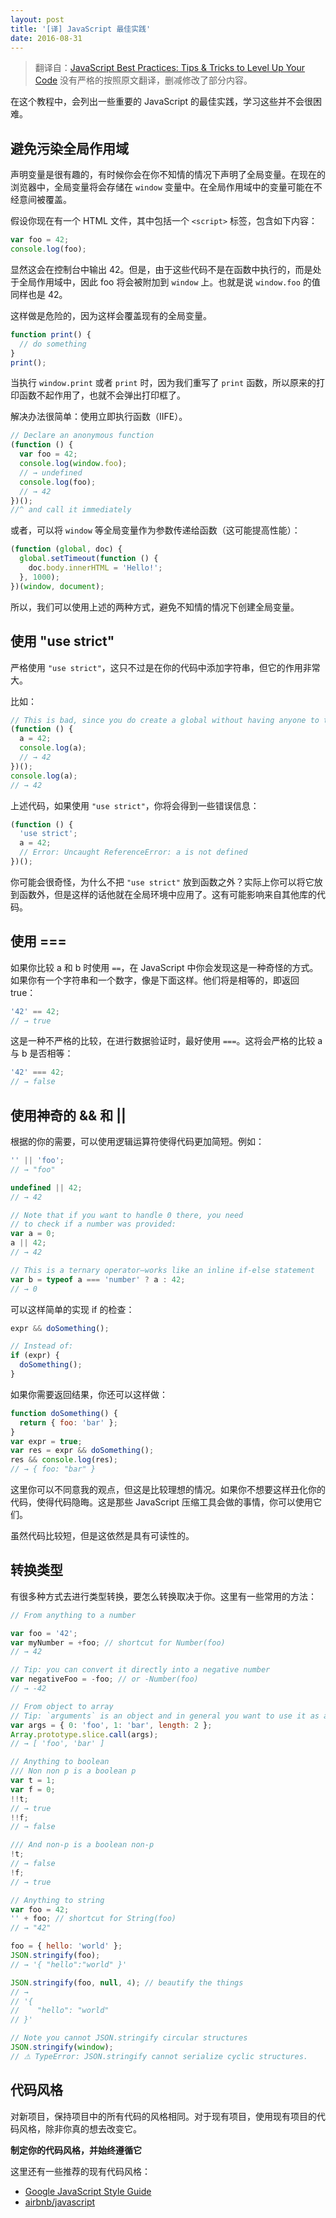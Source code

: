 ```yaml
---
layout: post
title: '[译] JavaScript 最佳实践'
date: 2016-08-31
---
```


> 翻译自：[JavaScript Best Practices: Tips & Tricks to Level Up Your Code](https://www.codementor.io/javascript/tutorial/javascript-best-practices)
> 没有严格的按照原文翻译，删减修改了部分内容。

在这个教程中，会列出一些重要的 JavaScript 的最佳实践，学习这些并不会很困难。

## 避免污染全局作用域

声明变量是很有趣的，有时候你会在你不知情的情况下声明了全局变量。在现在的浏览器中，全局变量将会存储在 `window` 变量中。在全局作用域中的变量可能在不经意间被覆盖。

<!--more-->

假设你现在有一个 HTML 文件，其中包括一个 `<script>` 标签，包含如下内容：

```js
var foo = 42;
console.log(foo);
```

显然这会在控制台中输出 42。但是，由于这些代码不是在函数中执行的，而是处于全局作用域中，因此 foo 将会被附加到 `window` 上。也就是说 `window.foo` 的值同样也是 42。

这样做是危险的，因为这样会覆盖现有的全局变量。

```js
function print() {
  // do something
}
print();
```

当执行 `window.print` 或者 `print` 时，因为我们重写了 `print` 函数，所以原来的打印函数不起作用了，也就不会弹出打印框了。

解决办法很简单：使用立即执行函数（IIFE）。

```js
// Declare an anonymous function
(function () {
  var foo = 42;
  console.log(window.foo);
  // → undefined
  console.log(foo);
  // → 42
})();
//^ and call it immediately
```

或者，可以将 `window` 等全局变量作为参数传递给函数（这可能提高性能）：

```js
(function (global, doc) {
  global.setTimeout(function () {
    doc.body.innerHTML = 'Hello!';
  }, 1000);
})(window, document);
```

所以，我们可以使用上述的两种方式，避免不知情的情况下创建全局变量。

## 使用 "use strict"

严格使用 `"use strict"`，这只不过是在你的代码中添加字符串，但它的作用非常大。

比如：

```js
// This is bad, since you do create a global without having anyone to tell you
(function () {
  a = 42;
  console.log(a);
  // → 42
})();
console.log(a);
// → 42
```

上述代码，如果使用 `"use strict"`，你将会得到一些错误信息：

```js
(function () {
  'use strict';
  a = 42;
  // Error: Uncaught ReferenceError: a is not defined
})();
```

你可能会很奇怪，为什么不把 `"use strict"` 放到函数之外？实际上你可以将它放到函数外，但是这样的话他就在全局环境中应用了。这有可能影响来自其他库的代码。

## 使用 ===

如果你比较 a 和 b 时使用 `==`，在 JavaScript 中你会发现这是一种奇怪的方式。如果你有一个字符串和一个数字，像是下面这样。他们将是相等的，即返回 true：

```js
'42' == 42;
// → true
```

这是一种不严格的比较，在进行数据验证时，最好使用 `===`。这将会严格的比较 a 与 b 是否相等：

```js
'42' === 42;
// → false
```

## 使用神奇的 && 和 ||

根据的你的需要，可以使用逻辑运算符使得代码更加简短。例如：

```js
'' || 'foo';
// → "foo"

undefined || 42;
// → 42

// Note that if you want to handle 0 there, you need
// to check if a number was provided:
var a = 0;
a || 42;
// → 42

// This is a ternary operator—works like an inline if-else statement
var b = typeof a === 'number' ? a : 42;
// → 0
```

可以这样简单的实现 if 的检查：

```js
expr && doSomething();

// Instead of:
if (expr) {
  doSomething();
}
```

如果你需要返回结果，你还可以这样做：

```js
function doSomething() {
  return { foo: 'bar' };
}
var expr = true;
var res = expr && doSomething();
res && console.log(res);
// → { foo: "bar" }
```

这里你可以不同意我的观点，但这是比较理想的情况。如果你不想要这样丑化你的代码，使得代码隐晦。这是那些 JavaScript 压缩工具会做的事情，你可以使用它们。

虽然代码比较短，但是这依然是具有可读性的。

## 转换类型

有很多种方式去进行类型转换，要怎么转换取决于你。这里有一些常用的方法：

```js
// From anything to a number

var foo = '42';
var myNumber = +foo; // shortcut for Number(foo)
// → 42

// Tip: you can convert it directly into a negative number
var negativeFoo = -foo; // or -Number(foo)
// → -42

// From object to array
// Tip: `arguments` is an object and in general you want to use it as array
var args = { 0: 'foo', 1: 'bar', length: 2 };
Array.prototype.slice.call(args);
// → [ 'foo', 'bar' ]

// Anything to boolean
/// Non non p is a boolean p
var t = 1;
var f = 0;
!!t;
// → true
!!f;
// → false

/// And non-p is a boolean non-p
!t;
// → false
!f;
// → true

// Anything to string
var foo = 42;
'' + foo; // shortcut for String(foo)
// → "42"

foo = { hello: 'world' };
JSON.stringify(foo);
// → '{ "hello":"world" }'

JSON.stringify(foo, null, 4); // beautify the things
// →
// '{
//    "hello": "world"
// }'

// Note you cannot JSON.stringify circular structures
JSON.stringify(window);
// ⚠ TypeError: JSON.stringify cannot serialize cyclic structures.
```

## 代码风格

对新项目，保持项目中的所有代码的风格相同。对于现有项目，使用现有项目的代码风格，除非你真的想去改变它。

**制定你的代码风格，并始终遵循它**

这里还有一些推荐的现有代码风格：

- [Google JavaScript Style Guide](https://google.github.io/styleguide/javascriptguide.xml)
- [airbnb/javascript](https://github.com/airbnb/javascript)
